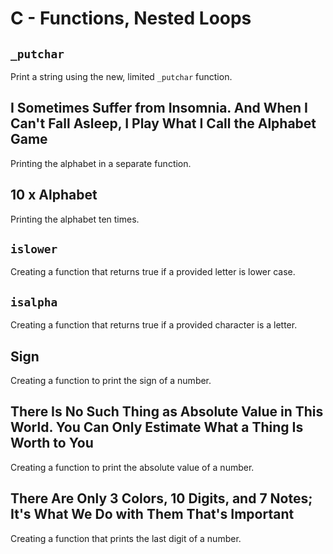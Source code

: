 # C - Functions, Nested Loops

## `_putchar`
Print a string using the new, limited `_putchar` function.

## I Sometimes Suffer from Insomnia. And When I Can't Fall Asleep, I Play What I Call the Alphabet Game
Printing the alphabet in a separate function.

## 10 x Alphabet
Printing the alphabet ten times.

## `islower`
Creating a function that returns true if a provided letter is lower case.

## `isalpha`
Creating a function that returns true if a provided character is a letter.

## Sign
Creating a function to print the sign of a number.

## There Is No Such Thing as Absolute Value in This World. You Can Only Estimate What a Thing Is Worth to You
Creating a function to print the absolute value of a number.

## There Are Only 3 Colors, 10 Digits, and 7 Notes; It's What We Do with Them That's Important
Creating a function that prints the last digit of a number.
